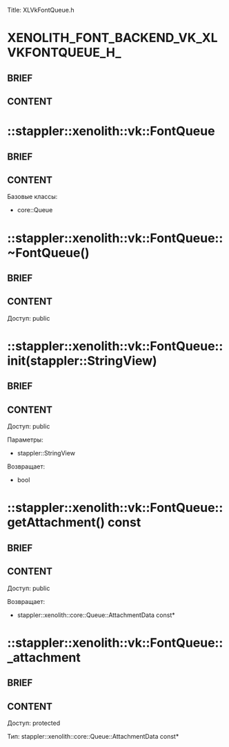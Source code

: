 Title: XLVkFontQueue.h


# XENOLITH_FONT_BACKEND_VK_XLVKFONTQUEUE_H_

## BRIEF

## CONTENT


# ::stappler::xenolith::vk::FontQueue

## BRIEF

## CONTENT

Базовые классы:
* core::Queue


# ::stappler::xenolith::vk::FontQueue::~FontQueue()

## BRIEF

## CONTENT

Доступ: public


# ::stappler::xenolith::vk::FontQueue::init(stappler::StringView)

## BRIEF

## CONTENT

Доступ: public

Параметры:
* stappler::StringView

Возвращает:
* bool

# ::stappler::xenolith::vk::FontQueue::getAttachment() const

## BRIEF

## CONTENT

Доступ: public

Возвращает:
* stappler::xenolith::core::Queue::AttachmentData const*

# ::stappler::xenolith::vk::FontQueue::_attachment

## BRIEF

## CONTENT

Доступ: protected

Тип: stappler::xenolith::core::Queue::AttachmentData const*
